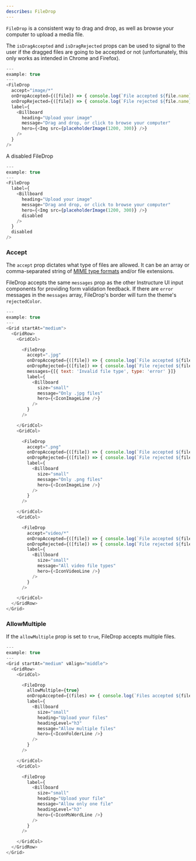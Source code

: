```yaml
---
describes: FileDrop
---
```


`FileDrop` is a consistent way to drag and drop, as well as browse your computer to upload a media file.

The `isDragAccepted` and `isDragRejected` props can be used to signal to the user if
the dragged files are going to be accepted or not (unfortunately, this only works as intended in Chrome
and Firefox).

```js
---
example: true
---
<FileDrop
  accept="image/*"
  onDropAccepted={([file]) => { console.log(`File accepted ${file.name}`) }}
  onDropRejected={([file]) => { console.log(`File rejected ${file.name}`) }}
  label={
    <Billboard
      heading="Upload your image"
      message="Drag and drop, or click to browse your computer"
      hero={<Img src={placeholderImage(1200, 300)} />}
    />
  }
/>
```

A disabled FileDrop

```js
---
example: true
---
<FileDrop
  label={
    <Billboard
      heading="Upload your image"
      message="Drag and drop, or click to browse your computer"
      hero={<Img src={placeholderImage(1200, 300)} />}
      disabled
    />
  }
  disabled
/>
```


### Accept

The `accept` prop dictates what type of files are allowed. It can be an array or comma-separated string of
[MIME type formats](https://en.wikipedia.org/wiki/Media_type#Common_examples) and/or file extensions.

FileDrop accepts the same `messages` prop as the other Instructure UI input components for providing
form validation feedback. If there are `error` messages in the `messages` array, FileDrop's border
will turn the theme's `rejectedColor`.

```js
---
example: true
---
<Grid startAt="medium">
  <GridRow>
    <GridCol>

      <FileDrop
        accept=".jpg"
        onDropAccepted={([file]) => { console.log(`File accepted ${file.name}`) }}
        onDropRejected={([file]) => { console.log(`File rejected ${file.name}`) }}
        messages={[{ text: 'Invalid file type', type: 'error' }]}
        label={
          <Billboard
            size="small"
            message="Only .jpg files"
            hero={<IconImageLine />}
          />
        }
      />

    </GridCol>
    <GridCol>

      <FileDrop
        accept=".png"
        onDropAccepted={([file]) => { console.log(`File accepted ${file.name}`) }}
        onDropRejected={([file]) => { console.log(`File rejected ${file.name}`) }}
        label={
          <Billboard
            size="small"
            message="Only .png files"
            hero={<IconImageLine />}
          />
        }
      />

    </GridCol>
    <GridCol>

      <FileDrop
        accept="video/*"
        onDropAccepted={([file]) => { console.log(`File accepted ${file.name}`) }}
        onDropRejected={([file]) => { console.log(`File rejected ${file.name}`) }}
        label={
          <Billboard
            size="small"
            message="All video file types"
            hero={<IconVideoLine />}
          />
        }
      />

    </GridCol>
  </GridRow>
</Grid>
```

### AllowMultiple

If the `allowMultiple` prop is set to `true`, FileDrop accepts multiple files.

```js
---
example: true
---
<Grid startAt="medium" vAlign="middle">
  <GridRow>
    <GridCol>

      <FileDrop
        allowMultiple={true}
        onDropAccepted={(files) => { console.log(`Files accepted ${files.map((f) => f.name).join(',')}`) }}
        label={
          <Billboard
            size="small"
            heading="Upload your files"
            headingLevel="h3"
            message="Allow multiple files"
            hero={<IconFolderLine />}
          />
        }
      />

    </GridCol>
    <GridCol>

      <FileDrop
        label={
          <Billboard
            size="small"
            heading="Upload your file"
            message="Allow only one file"
            headingLevel="h3"
            hero={<IconMsWordLine />}
          />
        }
      />

    </GridCol>
  </GridRow>
</Grid>
```
